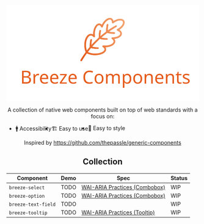 <div align="center"><img align="center" src="./breeze-components.svg" alt="Breeze Components Logo"></div>

<p align="center">A collection of native web components built on top of web standards with a focus on:</p>
<ul align="center" style="display: flex;"><li>🚹 Accessibility</li><li>🏗 Easy to use</li><li>🎨 Easy to style</li></ul>
<div align="center">Inspired by <a href="https://github.com/thepassle/generic-components" target="_blank">https://github.com/thepassle/generic-components</a></p>

## Collection

| Component | Demo | Spec | Status |
|-----------|------|------|--------|
|`breeze-select`|TODO| [WAI-ARIA Practices (Combobox)](https://www.w3.org/WAI/ARIA/apg/patterns/combobox/)   | WIP |  
|`breeze-option`|TODO| [WAI-ARIA Practices (Combobox)](https://www.w3.org/WAI/ARIA/apg/patterns/combobox/)   | WIP | 
|`breeze-text-field`|TODO|    | WIP | 
|`breeze-tooltip`|TODO|  [WAI-ARIA Practices (Tooltip)](https://www.w3.org/WAI/ARIA/apg/patterns/tooltip/)  | WIP | 
